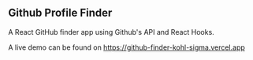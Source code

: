 ## Github Profile Finder

A React GitHub finder app using Github's API and React Hooks.

A live demo can be found on https://github-finder-kohl-sigma.vercel.app
